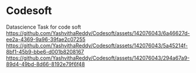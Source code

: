 # Codesoft
Datascience Task for code soft
https://github.com/YashvithaReddy/Codesoft/assets/142076043/6a46627d-ee2a-4369-9a96-39fae2c07255
https://github.com/YashvithaReddy/Codesoft/assets/142076043/5a45214f-8bf1-45b9-bbe6-d001b8208167
https://github.com/YashvithaReddy/Codesoft/assets/142076043/294a67a9-89d4-49bd-8d66-8192e79f6f48
